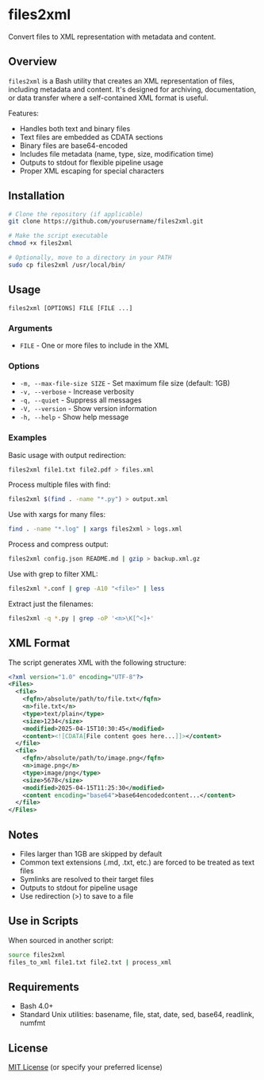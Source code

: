 # files2xml

Convert files to XML representation with metadata and content.

## Overview

`files2xml` is a Bash utility that creates an XML representation of files, including metadata and content. It's designed for archiving, documentation, or data transfer where a self-contained XML format is useful.

Features:
- Handles both text and binary files
- Text files are embedded as CDATA sections
- Binary files are base64-encoded
- Includes file metadata (name, type, size, modification time)
- Outputs to stdout for flexible pipeline usage
- Proper XML escaping for special characters

## Installation

```bash
# Clone the repository (if applicable)
git clone https://github.com/yourusername/files2xml.git

# Make the script executable
chmod +x files2xml

# Optionally, move to a directory in your PATH
sudo cp files2xml /usr/local/bin/
```

## Usage

```
files2xml [OPTIONS] FILE [FILE ...]
```

### Arguments
- `FILE` - One or more files to include in the XML

### Options
- `-m, --max-file-size SIZE` - Set maximum file size (default: 1GB)
- `-v, --verbose` - Increase verbosity
- `-q, --quiet` - Suppress all messages
- `-V, --version` - Show version information
- `-h, --help` - Show help message

### Examples

Basic usage with output redirection:
```bash
files2xml file1.txt file2.pdf > files.xml
```

Process multiple files with find:
```bash
files2xml $(find . -name "*.py") > output.xml
```

Use with xargs for many files:
```bash
find . -name "*.log" | xargs files2xml > logs.xml
```

Process and compress output:
```bash
files2xml config.json README.md | gzip > backup.xml.gz
```

Use with grep to filter XML:
```bash
files2xml *.conf | grep -A10 "<file>" | less
```

Extract just the filenames:
```bash
files2xml -q *.py | grep -oP '<n>\K[^<]+'
```

## XML Format

The script generates XML with the following structure:

```xml
<?xml version="1.0" encoding="UTF-8"?>
<Files>
  <file>
    <fqfn>/absolute/path/to/file.txt</fqfn>
    <n>file.txt</n>
    <type>text/plain</type>
    <size>1234</size>
    <modified>2025-04-15T10:30:45</modified>
    <content><![CDATA[File content goes here...]]></content>
  </file>
  <file>
    <fqfn>/absolute/path/to/image.png</fqfn>
    <n>image.png</n>
    <type>image/png</type>
    <size>5678</size>
    <modified>2025-04-15T11:25:30</modified>
    <content encoding="base64">base64encodedcontent...</content>
  </file>
</Files>
```

## Notes

- Files larger than 1GB are skipped by default
- Common text extensions (.md, .txt, etc.) are forced to be treated as text files
- Symlinks are resolved to their target files
- Outputs to stdout for pipeline usage
- Use redirection (>) to save to a file

## Use in Scripts

When sourced in another script:
```bash
source files2xml
files_to_xml file1.txt file2.txt | process_xml
```

## Requirements

- Bash 4.0+
- Standard Unix utilities: basename, file, stat, date, sed, base64, readlink, numfmt

## License

[MIT License](LICENSE) (or specify your preferred license)